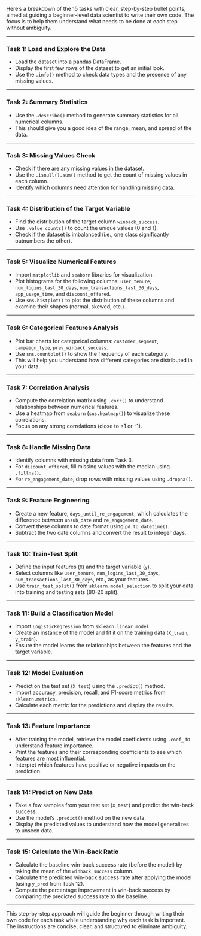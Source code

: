 Here’s a breakdown of the 15 tasks with clear, step-by-step bullet points, aimed at guiding a beginner-level data scientist to write their own code. The focus is to help them understand what needs to be done at each step without ambiguity.

---

### **Task 1: Load and Explore the Data**
- Load the dataset into a pandas DataFrame.
- Display the first few rows of the dataset to get an initial look.
- Use the `.info()` method to check data types and the presence of any missing values.

---

### **Task 2: Summary Statistics**
- Use the `.describe()` method to generate summary statistics for all numerical columns.
- This should give you a good idea of the range, mean, and spread of the data.

---

### **Task 3: Missing Values Check**
- Check if there are any missing values in the dataset.
- Use the `.isnull().sum()` method to get the count of missing values in each column.
- Identify which columns need attention for handling missing data.

---

### **Task 4: Distribution of the Target Variable**
- Find the distribution of the target column `winback_success`.
- Use `.value_counts()` to count the unique values (0 and 1).
- Check if the dataset is imbalanced (i.e., one class significantly outnumbers the other).

---

### **Task 5: Visualize Numerical Features**
- Import `matplotlib` and `seaborn` libraries for visualization.
- Plot histograms for the following columns: `user_tenure`, `num_logins_last_30_days`, `num_transactions_last_30_days`, `app_usage_time`, and `discount_offered`.
- Use `sns.histplot()` to plot the distribution of these columns and examine their shapes (normal, skewed, etc.).

---

### **Task 6: Categorical Features Analysis**
- Plot bar charts for categorical columns: `customer_segment`, `campaign_type`, `prev_winback_success`.
- Use `sns.countplot()` to show the frequency of each category.
- This will help you understand how different categories are distributed in your data.

---

### **Task 7: Correlation Analysis**
- Compute the correlation matrix using `.corr()` to understand relationships between numerical features.
- Use a heatmap from `seaborn` (`sns.heatmap()`) to visualize these correlations.
- Focus on any strong correlations (close to +1 or -1).

---

### **Task 8: Handle Missing Data**
- Identify columns with missing data from Task 3.
- For `discount_offered`, fill missing values with the median using `.fillna()`.
- For `re_engagement_date`, drop rows with missing values using `.dropna()`.

---

### **Task 9: Feature Engineering**
- Create a new feature, `days_until_re_engagement`, which calculates the difference between `unsub_date` and `re_engagement_date`.
- Convert these columns to date format using `pd.to_datetime()`.
- Subtract the two date columns and convert the result to integer days.

---

### **Task 10: Train-Test Split**
- Define the input features (`X`) and the target variable (`y`).
- Select columns like `user_tenure`, `num_logins_last_30_days`, `num_transactions_last_30_days`, etc., as your features.
- Use `train_test_split()` from `sklearn.model_selection` to split your data into training and testing sets (80-20 split).

---

### **Task 11: Build a Classification Model**
- Import `LogisticRegression` from `sklearn.linear_model`.
- Create an instance of the model and fit it on the training data (`X_train`, `y_train`).
- Ensure the model learns the relationships between the features and the target variable.

---

### **Task 12: Model Evaluation**
- Predict on the test set (`X_test`) using the `.predict()` method.
- Import accuracy, precision, recall, and F1-score metrics from `sklearn.metrics`.
- Calculate each metric for the predictions and display the results.

---

### **Task 13: Feature Importance**
- After training the model, retrieve the model coefficients using `.coef_` to understand feature importance.
- Print the features and their corresponding coefficients to see which features are most influential.
- Interpret which features have positive or negative impacts on the prediction.

---

### **Task 14: Predict on New Data**
- Take a few samples from your test set (`X_test`) and predict the win-back success.
- Use the model’s `.predict()` method on the new data.
- Display the predicted values to understand how the model generalizes to unseen data.

---

### **Task 15: Calculate the Win-Back Ratio**
- Calculate the baseline win-back success rate (before the model) by taking the mean of the `winback_success` column.
- Calculate the predicted win-back success rate after applying the model (using `y_pred` from Task 12).
- Compute the percentage improvement in win-back success by comparing the predicted success rate to the baseline.

---

This step-by-step approach will guide the beginner through writing their own code for each task while understanding why each task is important. The instructions are concise, clear, and structured to eliminate ambiguity.
